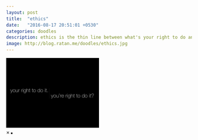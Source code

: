 ```yaml
---
layout: post
title:  "ethics"
date:   "2016-08-17 20:51:01 +0530"
categories: doodles
description: ethics is the thin line between what's your right to do and what's right to do.
image: http://blog.ratan.me/doodles/ethics.jpg
---
```

<img id="myImg" style="border: 0px solid #000000;" src="/doodles/ethics.jpg" alt="" width="50%" height="50%">

<div id="myModal" class="modal">
  <span class="close">×</span>
  <img class="modal-content" id="img01" style="border: 2px solid #000000;">
  <div id="caption"></div>
</div>
